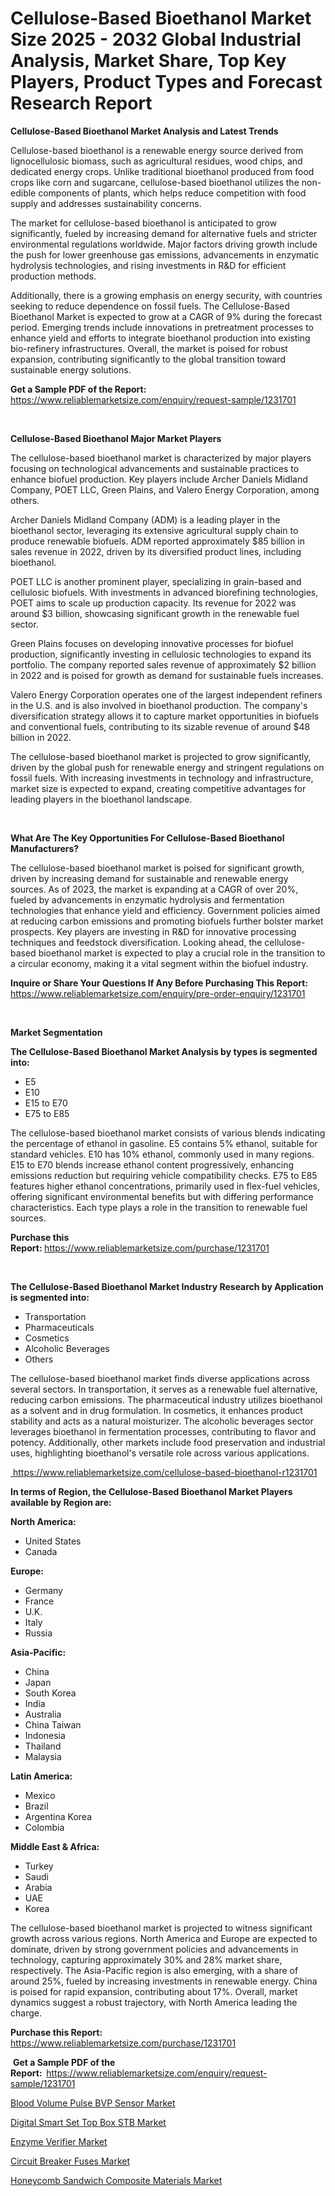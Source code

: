 <p><h1>Cellulose-Based Bioethanol Market Size 2025 - 2032 Global Industrial Analysis, Market Share, Top Key Players, Product Types and Forecast Research Report</h1></p><p><strong>Cellulose-Based Bioethanol Market Analysis and Latest Trends</strong></p>
<p><p>Cellulose-based bioethanol is a renewable energy source derived from lignocellulosic biomass, such as agricultural residues, wood chips, and dedicated energy crops. Unlike traditional bioethanol produced from food crops like corn and sugarcane, cellulose-based bioethanol utilizes the non-edible components of plants, which helps reduce competition with food supply and addresses sustainability concerns. </p><p>The market for cellulose-based bioethanol is anticipated to grow significantly, fueled by increasing demand for alternative fuels and stricter environmental regulations worldwide. Major factors driving growth include the push for lower greenhouse gas emissions, advancements in enzymatic hydrolysis technologies, and rising investments in R&D for efficient production methods. </p><p>Additionally, there is a growing emphasis on energy security, with countries seeking to reduce dependence on fossil fuels. The Cellulose-Based Bioethanol Market is expected to grow at a CAGR of 9% during the forecast period. Emerging trends include innovations in pretreatment processes to enhance yield and efforts to integrate bioethanol production into existing bio-refinery infrastructures. Overall, the market is poised for robust expansion, contributing significantly to the global transition toward sustainable energy solutions.</p></p>
<p><strong>Get a Sample PDF of the Report:&nbsp;</strong> <a href="https://www.reliablemarketsize.com/enquiry/request-sample/1231701?utm_campaign=1991&utm_medium=2&utm_source=Github&utm_content=ia&utm_term=02022025&utm_id=cellulose-based-bioethanol">https://www.reliablemarketsize.com/enquiry/request-sample/1231701</a></p>
<p>&nbsp;</p>
<p><strong>Cellulose-Based Bioethanol Major Market Players</strong></p>
<p><p>The cellulose-based bioethanol market is characterized by major players focusing on technological advancements and sustainable practices to enhance biofuel production. Key players include Archer Daniels Midland Company, POET LLC, Green Plains, and Valero Energy Corporation, among others.</p><p>Archer Daniels Midland Company (ADM) is a leading player in the bioethanol sector, leveraging its extensive agricultural supply chain to produce renewable biofuels. ADM reported approximately $85 billion in sales revenue in 2022, driven by its diversified product lines, including bioethanol.</p><p>POET LLC is another prominent player, specializing in grain-based and cellulosic biofuels. With investments in advanced biorefining technologies, POET aims to scale up production capacity. Its revenue for 2022 was around $3 billion, showcasing significant growth in the renewable fuel sector.</p><p>Green Plains focuses on developing innovative processes for biofuel production, significantly investing in cellulosic technologies to expand its portfolio. The company reported sales revenue of approximately $2 billion in 2022 and is poised for growth as demand for sustainable fuels increases.</p><p>Valero Energy Corporation operates one of the largest independent refiners in the U.S. and is also involved in bioethanol production. The company's diversification strategy allows it to capture market opportunities in biofuels and conventional fuels, contributing to its sizable revenue of around $48 billion in 2022.</p><p>The cellulose-based bioethanol market is projected to grow significantly, driven by the global push for renewable energy and stringent regulations on fossil fuels. With increasing investments in technology and infrastructure, market size is expected to expand, creating competitive advantages for leading players in the bioethanol landscape.</p></p>
<p>&nbsp;</p>
<p><strong>What Are The Key Opportunities For Cellulose-Based Bioethanol Manufacturers?</strong></p>
<p><p>The cellulose-based bioethanol market is poised for significant growth, driven by increasing demand for sustainable and renewable energy sources. As of 2023, the market is expanding at a CAGR of over 20%, fueled by advancements in enzymatic hydrolysis and fermentation technologies that enhance yield and efficiency. Government policies aimed at reducing carbon emissions and promoting biofuels further bolster market prospects. Key players are investing in R&D for innovative processing techniques and feedstock diversification. Looking ahead, the cellulose-based bioethanol market is expected to play a crucial role in the transition to a circular economy, making it a vital segment within the biofuel industry.</p></p>
<p><strong>Inquire or Share Your Questions If Any Before Purchasing This Report:</strong> <a href="https://www.reliablemarketsize.com/enquiry/pre-order-enquiry/1231701?utm_campaign=1991&utm_medium=2&utm_source=Github&utm_content=ia&utm_term=02022025&utm_id=cellulose-based-bioethanol">https://www.reliablemarketsize.com/enquiry/pre-order-enquiry/1231701</a></p>
<p>&nbsp;</p>
<p><strong>Market Segmentation</strong></p>
<p><strong>The Cellulose-Based Bioethanol Market Analysis by types is segmented into:</strong></p>
<p><ul><li>E5</li><li>E10</li><li>E15 to E70</li><li>E75 to E85</li></ul></p>
<p><p>The cellulose-based bioethanol market consists of various blends indicating the percentage of ethanol in gasoline. E5 contains 5% ethanol, suitable for standard vehicles. E10 has 10% ethanol, commonly used in many regions. E15 to E70 blends increase ethanol content progressively, enhancing emissions reduction but requiring vehicle compatibility checks. E75 to E85 features higher ethanol concentrations, primarily used in flex-fuel vehicles, offering significant environmental benefits but with differing performance characteristics. Each type plays a role in the transition to renewable fuel sources.</p></p>
<p><strong>Purchase this Report:&nbsp;</strong><a href="https://www.reliablemarketsize.com/purchase/1231701?utm_campaign=1991&utm_medium=2&utm_source=Github&utm_content=ia&utm_term=02022025&utm_id=cellulose-based-bioethanol">https://www.reliablemarketsize.com/purchase/1231701</a></p>
<p>&nbsp;</p>
<p><strong>The Cellulose-Based Bioethanol Market Industry Research by Application is segmented into:</strong></p>
<p><ul><li>Transportation</li><li>Pharmaceuticals</li><li>Cosmetics</li><li>Alcoholic Beverages</li><li>Others</li></ul></p>
<p><p>The cellulose-based bioethanol market finds diverse applications across several sectors. In transportation, it serves as a renewable fuel alternative, reducing carbon emissions. The pharmaceutical industry utilizes bioethanol as a solvent and in drug formulation. In cosmetics, it enhances product stability and acts as a natural moisturizer. The alcoholic beverages sector leverages bioethanol in fermentation processes, contributing to flavor and potency. Additionally, other markets include food preservation and industrial uses, highlighting bioethanol's versatile role across various applications.</p></p>
<p><a href="https://www.reliablemarketsize.com/cellulose-based-bioethanol-r1231701?utm_campaign=1991&utm_medium=2&utm_source=Github&utm_content=ia&utm_term=02022025&utm_id=cellulose-based-bioethanol">&nbsp;https://www.reliablemarketsize.com/cellulose-based-bioethanol-r1231701</a></p>
<p><strong>In terms of Region, the Cellulose-Based Bioethanol Market Players available by Region are:</strong></p>
<p>
    <p> <strong> North America: </strong>
        <ul>
            <li>United States</li>
            <li>Canada</li>
        </ul>
        </p> 
    <p> <strong> Europe: </strong>
        <ul>
            <li>Germany</li>
            <li>France</li>
            <li>U.K.</li>
            <li>Italy</li>
            <li>Russia</li>
        </ul>
        </p> 
    <p> <strong> Asia-Pacific: </strong>
        <ul>
            <li>China</li>
            <li>Japan</li>
            <li>South Korea</li>
            <li>India</li>
            <li>Australia</li>
            <li>China Taiwan</li>
            <li>Indonesia</li>
            <li>Thailand</li>
            <li>Malaysia</li>
        </ul>
        </p> 
    <p> <strong> Latin America: </strong>
        <ul>
            <li>Mexico</li>
            <li>Brazil</li>
            <li>Argentina Korea</li>
            <li>Colombia</li>
        </ul>
        </p> 
    <p> <strong> Middle East & Africa: </strong>
        <ul>
            <li>Turkey</li>
            <li>Saudi</li>
            <li>Arabia</li>
            <li>UAE</li>
            <li>Korea</li>
        </ul>
    </p>
    </p>
<p><p>The cellulose-based bioethanol market is projected to witness significant growth across various regions. North America and Europe are expected to dominate, driven by strong government policies and advancements in technology, capturing approximately 30% and 28% market share, respectively. The Asia-Pacific region is also emerging, with a share of around 25%, fueled by increasing investments in renewable energy. China is poised for rapid expansion, contributing about 17%. Overall, market dynamics suggest a robust trajectory, with North America leading the charge.</p></p>
<p><strong>Purchase this Report: </strong><a href="https://www.reliablemarketsize.com/purchase/1231701?utm_campaign=1991&utm_medium=2&utm_source=Github&utm_content=ia&utm_term=02022025&utm_id=cellulose-based-bioethanol">https://www.reliablemarketsize.com/purchase/1231701</a></p>
<p>&nbsp;<strong>Get a Sample PDF of the Report:&nbsp;&nbsp;</strong><a href="https://www.reliablemarketsize.com/enquiry/request-sample/1231701?utm_campaign=1991&utm_medium=2&utm_source=Github&utm_content=ia&utm_term=02022025&utm_id=cellulose-based-bioethanol">https://www.reliablemarketsize.com/enquiry/request-sample/1231701</a></p>
<p><strong></strong></p>
<p><p><a href="https://www.linkedin.com/pulse/market-leaders-laggards-global-blood-volume-pulse-bvp-qpqnf?utm_campaign=1991&utm_medium=2&utm_source=Github&utm_content=ia&utm_term=02022025&utm_id=cellulose-based-bioethanol">Blood Volume Pulse BVP Sensor Market</a></p><p><a href="https://www.linkedin.com/pulse/projected-revenue-market-growth-digital-smart-set-top-box-stb-jtxoc?utm_campaign=1991&utm_medium=2&utm_source=Github&utm_content=ia&utm_term=02022025&utm_id=cellulose-based-bioethanol">Digital Smart Set Top Box STB Market</a></p><p><a href="https://www.linkedin.com/pulse/key-trends-growth-drivers-enzyme-verifier-market-ovo6c?utm_campaign=1991&utm_medium=2&utm_source=Github&utm_content=ia&utm_term=02022025&utm_id=cellulose-based-bioethanol">Enzyme Verifier Market</a></p><p><a href="https://www.linkedin.com/pulse/circuit-breaker-fuses-market-outlook-2025-2032-trends-size-bzy5c?utm_campaign=1991&utm_medium=2&utm_source=Github&utm_content=ia&utm_term=02022025&utm_id=cellulose-based-bioethanol">Circuit Breaker Fuses Market</a></p><p><a href="https://github.com/YashRP12/Market-Research-Report-List-7/blob/main/honeycomb-sandwich-composite-materials-market.md?utm_campaign=1991&utm_medium=2&utm_source=Github&utm_content=ia&utm_term=02022025&utm_id=cellulose-based-bioethanol">Honeycomb Sandwich Composite Materials Market</a></p></p>